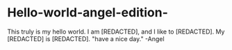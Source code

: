 # Hello-world-angel-edition-
This truly is my hello world.
I am [REDACTED], and I like to [REDACTED].
My [REDACTED] is [REDACTED].
"have a nice day."
-Angel
